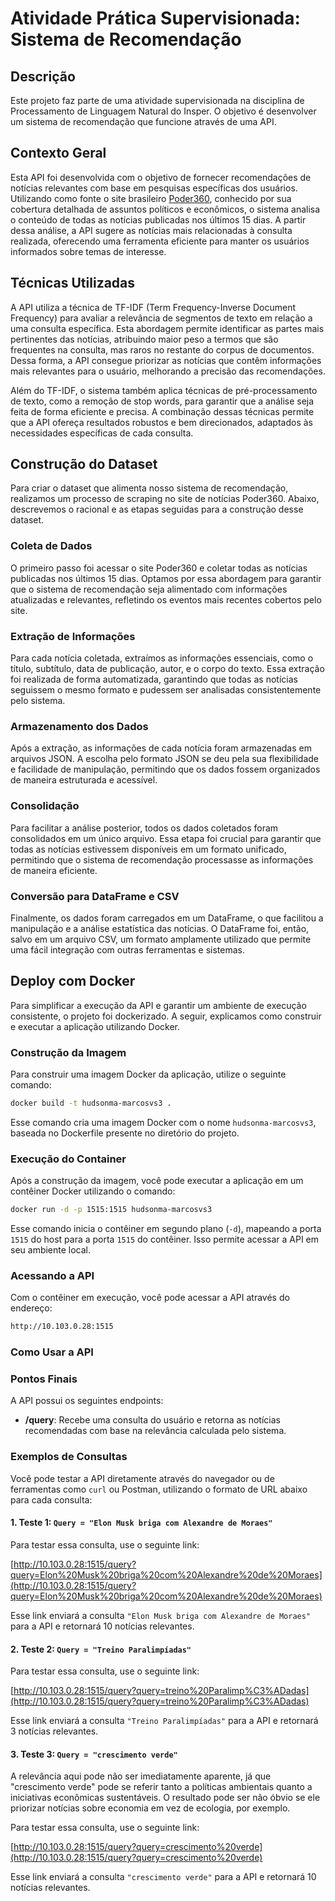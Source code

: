 # Atividade Prática Supervisionada: Sistema de Recomendação

## Descrição

Este projeto faz parte de uma atividade supervisionada na disciplina de Processamento de Linguagem Natural do Insper. O objetivo é desenvolver um sistema de recomendação que funcione através de uma API.

## Contexto Geral

Esta API foi desenvolvida com o objetivo de fornecer recomendações de notícias relevantes com base em pesquisas específicas dos usuários. Utilizando como fonte o site brasileiro [Poder360](https://www.poder360.com.br/), conhecido por sua cobertura detalhada de assuntos políticos e econômicos, o sistema analisa o conteúdo de todas as notícias publicadas nos últimos 15 dias. A partir dessa análise, a API sugere as notícias mais relacionadas à consulta realizada, oferecendo uma ferramenta eficiente para manter os usuários informados sobre temas de interesse.

## Técnicas Utilizadas

A API utiliza a técnica de TF-IDF (Term Frequency-Inverse Document Frequency) para avaliar a relevância de segmentos de texto em relação a uma consulta específica. Esta abordagem permite identificar as partes mais pertinentes das notícias, atribuindo maior peso a termos que são frequentes na consulta, mas raros no restante do corpus de documentos. Dessa forma, a API consegue priorizar as notícias que contêm informações mais relevantes para o usuário, melhorando a precisão das recomendações.

Além do TF-IDF, o sistema também aplica técnicas de pré-processamento de texto, como a remoção de stop words, para garantir que a análise seja feita de forma eficiente e precisa. A combinação dessas técnicas permite que a API ofereça resultados robustos e bem direcionados, adaptados às necessidades específicas de cada consulta.

## Construção do Dataset

Para criar o dataset que alimenta nosso sistema de recomendação, realizamos um processo de scraping no site de notícias Poder360. Abaixo, descrevemos o racional e as etapas seguidas para a construção desse dataset.

### Coleta de Dados

O primeiro passo foi acessar o site Poder360 e coletar todas as notícias publicadas nos últimos 15 dias. Optamos por essa abordagem para garantir que o sistema de recomendação seja alimentado com informações atualizadas e relevantes, refletindo os eventos mais recentes cobertos pelo site.

### Extração de Informações

Para cada notícia coletada, extraímos as informações essenciais, como o título, subtítulo, data de publicação, autor, e o corpo do texto. Essa extração foi realizada de forma automatizada, garantindo que todas as notícias seguissem o mesmo formato e pudessem ser analisadas consistentemente pelo sistema.

### Armazenamento dos Dados

Após a extração, as informações de cada notícia foram armazenadas em arquivos JSON. A escolha pelo formato JSON se deu pela sua flexibilidade e facilidade de manipulação, permitindo que os dados fossem organizados de maneira estruturada e acessível.

### Consolidação

Para facilitar a análise posterior, todos os dados coletados foram consolidados em um único arquivo. Essa etapa foi crucial para garantir que todas as notícias estivessem disponíveis em um formato unificado, permitindo que o sistema de recomendação processasse as informações de maneira eficiente.

### Conversão para DataFrame e CSV

Finalmente, os dados foram carregados em um DataFrame, o que facilitou a manipulação e a análise estatística das notícias. O DataFrame foi, então, salvo em um arquivo CSV, um formato amplamente utilizado que permite uma fácil integração com outras ferramentas e sistemas.

## Deploy com Docker

Para simplificar a execução da API e garantir um ambiente de execução consistente, o projeto foi dockerizado. A seguir, explicamos como construir e executar a aplicação utilizando Docker.

### Construção da Imagem

Para construir uma imagem Docker da aplicação, utilize o seguinte comando:

```bash
docker build -t hudsonma-marcosvs3 .
```

Esse comando cria uma imagem Docker com o nome `hudsonma-marcosvs3`, baseada no Dockerfile presente no diretório do projeto.

### Execução do Container

Após a construção da imagem, você pode executar a aplicação em um contêiner Docker utilizando o comando:

```bash
docker run -d -p 1515:1515 hudsonma-marcosvs3
```

Esse comando inicia o contêiner em segundo plano (`-d`), mapeando a porta `1515` do host para a porta `1515` do contêiner. Isso permite acessar a API em seu ambiente local.

### Acessando a API

Com o contêiner em execução, você pode acessar a API através do endereço:

```bash
http://10.103.0.28:1515
```

### Como Usar a API

### Pontos Finais

A API possui os seguintes endpoints:

- **/query**: Recebe uma consulta do usuário e retorna as notícias recomendadas com base na relevância calculada pelo sistema.

### Exemplos de Consultas

Você pode testar a API diretamente através do navegador ou de ferramentas como `curl` ou Postman, utilizando o formato de URL abaixo para cada consulta:

#### 1. Teste 1: `Query = "Elon Musk briga com Alexandre de Moraes"`

Para testar essa consulta, use o seguinte link:

[http://10.103.0.28:1515/query?query=Elon%20Musk%20briga%20com%20Alexandre%20de%20Moraes](http://10.103.0.28:1515/query?query=Elon%20Musk%20briga%20com%20Alexandre%20de%20Moraes)

Esse link enviará a consulta `"Elon Musk briga com Alexandre de Moraes"` para a API e retornará 10 notícias relevantes.

#### 2. Teste 2: `Query = "Treino Paralimpíadas"`

Para testar essa consulta, use o seguinte link:

[http://10.103.0.28:1515/query?query=treino%20Paralimp%C3%ADadas](http://10.103.0.28:1515/query?query=treino%20Paralimp%C3%ADadas)

Esse link enviará a consulta `"Treino Paralimpíadas"` para a API e retornará 3 notícias relevantes.

#### 3. Teste 3: `Query = "crescimento verde"`

A relevância aqui pode não ser imediatamente aparente, já que "crescimento verde" pode se referir tanto a políticas ambientais quanto a iniciativas econômicas sustentáveis. O resultado pode ser não óbvio se ele priorizar notícias sobre economia em vez de ecologia, por exemplo.

Para testar essa consulta, use o seguinte link:

[http://10.103.0.28:1515/query?query=crescimento%20verde](http://10.103.0.28:1515/query?query=crescimento%20verde)

Esse link enviará a consulta `"crescimento verde"` para a API e retornará 10 notícias relevantes.


